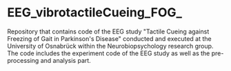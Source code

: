 # EEG_vibrotactileCueing_FOG_
Repository that contains code of the EEG study "Tactile Cueing against Freezing of Gait in Parkinson's Disease" conducted and executed at the University of Osnabrück within the Neurobiopsychology research group. The code includes the experiment code of the EEG study as well as the pre-processing and analysis part.
